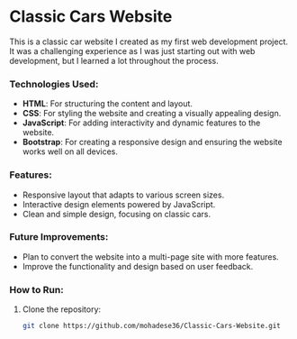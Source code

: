 # Classic Cars Website

This is a classic car website I created as my first web development project. It was a challenging experience as I was just starting out with web development, but I learned a lot throughout the process.

### Technologies Used:
- **HTML**: For structuring the content and layout.
- **CSS**: For styling the website and creating a visually appealing design.
- **JavaScript**: For adding interactivity and dynamic features to the website.
- **Bootstrap**: For creating a responsive design and ensuring the website works well on all devices.

### Features:
- Responsive layout that adapts to various screen sizes.
- Interactive design elements powered by JavaScript.
- Clean and simple design, focusing on classic cars.

### Future Improvements:
- Plan to convert the website into a multi-page site with more features.
- Improve the functionality and design based on user feedback.

### How to Run:
1. Clone the repository:
   ```bash
   git clone https://github.com/mohadese36/Classic-Cars-Website.git

